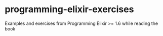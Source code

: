 # programming-elixir-exercises
Examples and exercises from Programming Elixir >= 1.6 while reading the book
